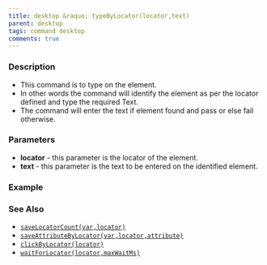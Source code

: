 ```yaml
---
title: desktop &raquo; typeByLocator(locator,text)
parent: desktop
tags: command desktop
comments: true
---
```


### Description

- This command is to type on the element.
- In other words the command will identify the element as per the locator defined and type the required Text.
- The command will enter the text if element found and pass or else fail otherwise.

### Parameters

- **locator** - this parameter is the locator of the element.
- **text** - this parameter is the text to be entered on the identified element.

### Example

### See Also

- [`saveLocatorCount(var,locator)`](saveLocatorCount(var,locator))
- [`saveAttributeByLocator(var,locator,attribute)`](saveAttributeByLocator(var,locator,attribute))
- [`clickByLocator(locator)`](clickByLocator(locator))
- [`waitForLocator(locator,maxWaitMs)`](waitForLocator(locator,maxWaitMs))